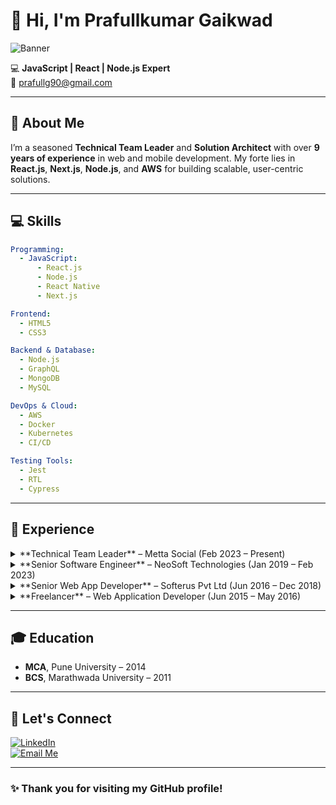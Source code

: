 # 👋 Hi, I'm Prafullkumar Gaikwad  

![Banner](https://via.placeholder.com/1200x300?text=Welcome+to+My+GitHub+Profile)  

💻 **JavaScript | React | Node.js Expert**  
📧 [prafullg90@gmail.com](mailto:prafull.code@gmail.com) 

---

## 🚀 About Me  

I’m a seasoned **Technical Team Leader** and **Solution Architect** with over **9 years of experience** in web and mobile development. My forte lies in **React.js**, **Next.js**, **Node.js**, and **AWS** for building scalable, user-centric solutions.  

---

## 💻 Skills  

```yaml
Programming: 
  - JavaScript: 
      - React.js
      - Node.js
      - React Native
      - Next.js

Frontend: 
  - HTML5
  - CSS3

Backend & Database: 
  - Node.js
  - GraphQL
  - MongoDB
  - MySQL

DevOps & Cloud: 
  - AWS
  - Docker
  - Kubernetes
  - CI/CD

Testing Tools: 
  - Jest
  - RTL
  - Cypress
```

---

## 📜 Experience  

<details>  
<summary>**Technical Team Leader** – Metta Social (Feb 2023 – Present)</summary>  
- Led teams to deliver innovative solutions using **React.js**, **Next.js**, and **AWS**.  
- Architected scalable designs and CI/CD pipelines.  
- Mentored developers and ensured alignment with business goals.  
</details>  

<details>  
<summary>**Senior Software Engineer** – NeoSoft Technologies (Jan 2019 – Feb 2023)</summary>  
- Built modern web apps with **React.js**, **Redux**, and **Next.js**.  
- Conducted code reviews and optimized project workflows.  
</details>  

<details>  
<summary>**Senior Web App Developer** – Softerus Pvt Ltd (Jun 2016 – Dec 2018)</summary>  
- Created mobile apps with **React Native** and PHP APIs.  
- Designed architectures and optimized frontend and backend interactions.  
</details>  

<details>  
<summary>**Freelancer** – Web Application Developer (Jun 2015 – May 2016)</summary>  
- Developed SEO-friendly websites with **Bootstrap** and **PHP**.  
- Collaborated on technical specs and optimized site performance.  
</details>  

---

## 🎓 Education  

- **MCA**, Pune University – 2014 
- **BCS**, Marathwada University – 2011 

---

## 🔗 Let's Connect  

[![LinkedIn](https://img.shields.io/badge/LinkedIn-Connect-blue)](https://www.linkedin.com/in/prafull-gaikwad)  
[![Email Me](https://img.shields.io/badge/Email-Me-blue)](mailto:prafullg90@gmail.com)  

---

### ✨ Thank you for visiting my GitHub profile!  
